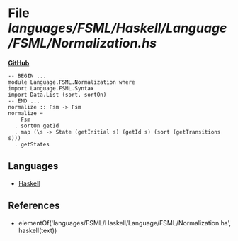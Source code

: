 # File _languages/FSML/Haskell/Language/FSML/Normalization.hs_
**[GitHub](https://github.com/softlang/yas/blob/master/languages/FSML/Haskell/Language/FSML/Normalization.hs)**
```
-- BEGIN ...
module Language.FSML.Normalization where
import Language.FSML.Syntax
import Data.List (sort, sortOn)
-- END ...
normalize :: Fsm -> Fsm
normalize =
    Fsm
  . sortOn getId
  . map (\s -> State (getInitial s) (getId s) (sort (getTransitions s)))
  . getStates
```

## Languages
* [Haskell](../languages/Haskell.md)

## References
* elementOf('languages/FSML/Haskell/Language/FSML/Normalization.hs',haskell(text))
